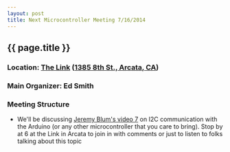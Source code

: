 ```yaml
---
layout: post
title: Next Microcontroller Meeting 7/16/2014
---
```


## {{ page.title }}
### Location: [The Link](http://the-link.us/) ([1385 8th St., Arcata, CA](http://goo.gl/maps/j8Ss2))
### Main Organizer: Ed Smith
### Meeting Structure
* We'll be discussing [Jeremy Blum's video 7](http://www.jeremyblum.com/2011/02/13/arduino-tutorial-7-i2c-and-processing/) on I2C communication with the Arduino (or any other microcontroller that you care to bring). Stop by at 6 at the Link in Arcata to join in with comments or just to listen to folks talking about this topic